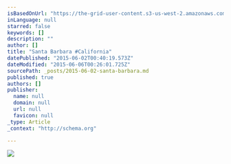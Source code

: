 ```yaml
---
isBasedOnUrl: "https://the-grid-user-content.s3-us-west-2.amazonaws.com/1ea5f704-72f1-4c83-8ae8-76844a1c67ea.jpg"
inLanguage: null
starred: false
keywords: []
description: ""
author: []
title: "Santa Barbara #California"
datePublished: "2015-06-02T00:40:19.573Z"
dateModified: "2015-06-06T00:26:01.725Z"
sourcePath: _posts/2015-06-02-santa-barbara.md
published: true
authors: []
publisher:
  name: null
  domain: null
  url: null
  favicon: null
_type: Article
_context: "http://schema.org"

---
```

![](https://the-grid-user-content.s3-us-west-2.amazonaws.com/1ea5f704-72f1-4c83-8ae8-76844a1c67ea.jpg)